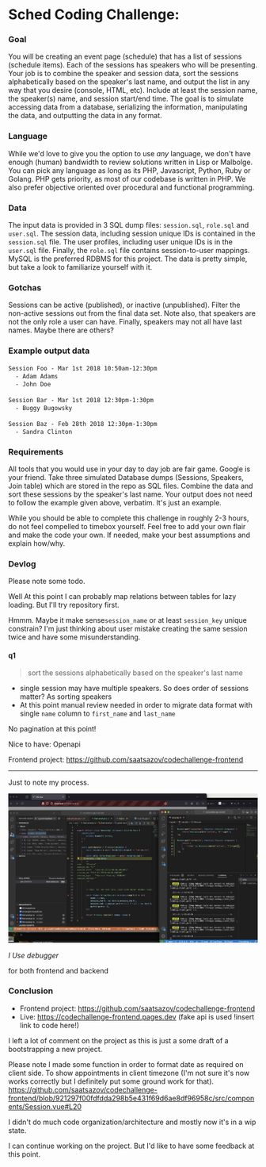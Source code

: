 # Sched Coding Challenge:

### Goal

You will be creating an event page (schedule) that has a list of sessions (schedule items). Each of the sessions has speakers who will be presenting. Your job is to combine the speaker and session data, sort the sessions alphabetically based on the speaker's last name, and output the list in any way that you desire (console, HTML, etc). Include at least the session name, the speaker(s) name, and session start/end time.
The goal is to simulate accessing data from a database, serializing the information, manipulating the data, and outputting the data in any format.

### Language

While we'd love to give you the option to use *any* language, we don't have enough (human) bandwidth to review solutions written in Lisp or Malbolge. You can pick any language as long as its PHP, Javascript, Python, Ruby or Golang. PHP gets priority, as most of our codebase is written in PHP. We also prefer objective oriented over procedural and functional programming.

### Data

The input data is provided in 3 SQL dump files: `session.sql`, `role.sql` and `user.sql`. The session data, including session unique IDs is contained in the `session.sql` file. The user profiles, including user unique IDs is in the `user.sql` file. Finally, the `role.sql` file contains session-to-user mappings. MySQL is the preferred RDBMS for this project. The data is pretty simple, but take a look to familiarize yourself with it.

### Gotchas

Sessions can be active (published), or inactive (unpublished). Filter the non-active sessions out from the final data set. Note also, that speakers are not the only role a user can have. Finally, speakers may not all have last names. Maybe there are others?

### Example output data

```
Session Foo - Mar 1st 2018 10:50am-12:30pm
  - Adam Adams
  - John Doe

Session Bar - Mar 1st 2018 12:30pm-1:30pm
  - Buggy Bugowsky

Session Baz - Feb 28th 2018 12:30pm-1:30pm
  - Sandra Clinton
```

### Requirements

All tools that you would use in your day to day job are fair game. Google is your friend. Take three simulated Database dumps (Sessions, Speakers, Join table) which are stored in the repo as SQL files. Combine the data and sort these sessions by the speaker's last name. Your output does not need to follow the example given above, verbatim. It's just an example. 

While you should be able to complete this challenge in roughly 2-3 hours, do not feel compelled to timebox yourself. Feel free to add your own flair and make the code your own. If needed, make your best assumptions and explain how/why.

### Devlog

Please note some todo.

Well At this point I can probably map relations between tables for lazy loading. But I'll try repository first.

Hmmm. Maybe it make sense`session_name` or at least `session_key` unique constrain? I'm just thinking about user mistake creating the same session twice and have some misunderstanding.

#### q1

> sort the sessions alphabetically based on the speaker's last name

- single session may have multiple speakers. So does order of sessions matter? As sorting speakers
- At this point manual review needed in order to migrate data format with single `name` column to `first_name` and `last_name`

No pagination at this point!

Nice to have: Openapi

Frontend project: https://github.com/saatsazov/codechallenge-frontend

---

Just to note my process. 

![process](assets/process.png)

*I Use debugger*


for both frontend and backend

### Conclusion
 - Frontend project: https://github.com/saatsazov/codechallenge-frontend
 - Live: https://codechallenge-frontend.pages.dev (fake api is used !insert link to code here!)

I left a lot of comment on the project as this is just a some draft of a bootstrapping a new project.

Please note I made some function in order to format date as required on client side. To show appointments in client timezone (I'm not sure it's now works correctly but I definitely put some ground work for that). 
https://github.com/saatsazov/codechallenge-frontend/blob/921297f00fdfdda298b5e431f69d6ae8df96958c/src/components/Session.vue#L20

I didn't do much code organization/architecture and mostly now it's in a wip state.

I can continue working on the project. But I'd like to have some feedback at this point.
